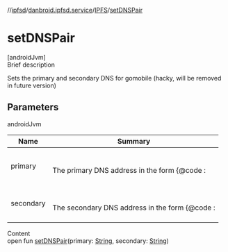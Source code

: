 //[ipfsd](../../index.md)/[danbroid.ipfsd.service](../index.md)/[IPFS](index.md)/[setDNSPair](set-d-n-s-pair.md)



# setDNSPair  
[androidJvm]  
Brief description  


Sets the primary and secondary DNS for gomobile (hacky, will be removed in future version)



## Parameters  
  
androidJvm  
  
|  Name|  Summary| 
|---|---|
| primary| <br><br>The primary DNS address in the form {@code :<br><br>
| secondary| <br><br>The secondary DNS address in the form {@code :<br><br>
  
  
Content  
open fun [setDNSPair](set-d-n-s-pair.md)(primary: [String](https://developer.android.com/reference/kotlin/java/lang/String.html), secondary: [String](https://developer.android.com/reference/kotlin/java/lang/String.html))  



